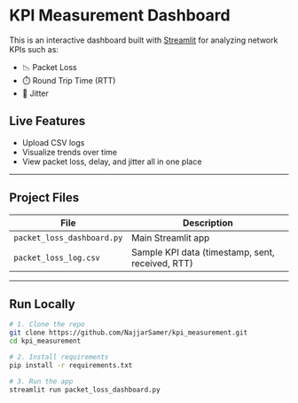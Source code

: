 # KPI Measurement Dashboard

This is an interactive dashboard built with [Streamlit](https://streamlit.io) for analyzing network KPIs such as:

- 📉 Packet Loss
- ⏱️ Round Trip Time (RTT)
- 🔁 Jitter

## Live Features

- Upload CSV logs
- Visualize trends over time
- View packet loss, delay, and jitter all in one place

---

## Project Files

|         File               |                 Description                      |
|----------------------------|--------------------------------------------------|
| `packet_loss_dashboard.py` | Main Streamlit app                               |
| `packet_loss_log.csv`      | Sample KPI data (timestamp, sent, received, RTT) |

---

## Run Locally

```bash
# 1. Clone the repo
git clone https://github.com/NajjarSamer/kpi_measurement.git
cd kpi_measurement

# 2. Install requirements
pip install -r requirements.txt

# 3. Run the app
streamlit run packet_loss_dashboard.py
